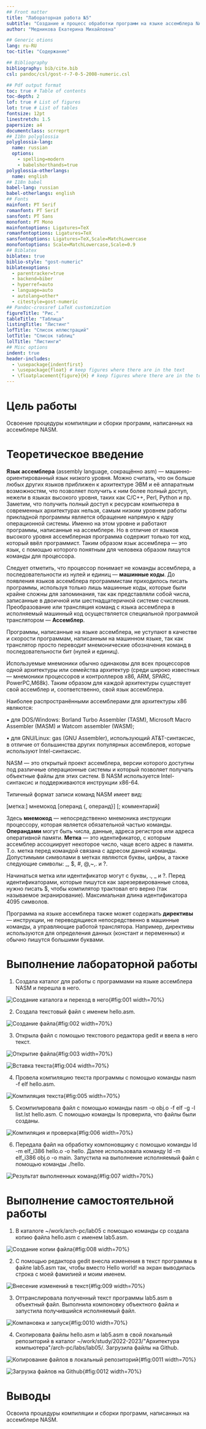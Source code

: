 ```yaml
---
## Front matter
title: "Лабораторная работа №5"
subtitle: "Создание и процесс обработки программ на языке ассемблера NASM"
author: "Медникова Екатерина Михайловна"

## Generic otions
lang: ru-RU
toc-title: "Содержание"

## Bibliography
bibliography: bib/cite.bib
csl: pandoc/csl/gost-r-7-0-5-2008-numeric.csl

## Pdf output format
toc: true # Table of contents
toc-depth: 2
lof: true # List of figures
lot: true # List of tables
fontsize: 12pt
linestretch: 1.5
papersize: a4
documentclass: scrreprt
## I18n polyglossia
polyglossia-lang:
  name: russian
  options:
	- spelling=modern
	- babelshorthands=true
polyglossia-otherlangs:
  name: english
## I18n babel
babel-lang: russian
babel-otherlangs: english
## Fonts
mainfont: PT Serif
romanfont: PT Serif
sansfont: PT Sans
monofont: PT Mono
mainfontoptions: Ligatures=TeX
romanfontoptions: Ligatures=TeX
sansfontoptions: Ligatures=TeX,Scale=MatchLowercase
monofontoptions: Scale=MatchLowercase,Scale=0.9
## Biblatex
biblatex: true
biblio-style: "gost-numeric"
biblatexoptions:
  - parentracker=true
  - backend=biber
  - hyperref=auto
  - language=auto
  - autolang=other*
  - citestyle=gost-numeric
## Pandoc-crossref LaTeX customization
figureTitle: "Рис."
tableTitle: "Таблица"
listingTitle: "Листинг"
lofTitle: "Список иллюстраций"
lotTitle: "Список таблиц"
lolTitle: "Листинги"
## Misc options
indent: true
header-includes:
  - \usepackage{indentfirst}
  - \usepackage{float} # keep figures where there are in the text
  - \floatplacement{figure}{H} # keep figures where there are in the text
---
```


# Цель работы

Освоение процедуры компиляции и сборки программ, написанных на ассемблере NASM.

# Теоретическое введение

**Язык ассемблера** (assembly language, сокращённо asm) — машинно-ориентированный язык низкого уровня. Можно считать, что он больше любых других языков приближен к архитектуре ЭВМ и её аппаратным возможностям, что позволяет получить к ним более полный доступ, нежели в языках высокого уровня, таких как C/C++, Perl, Python и пр. Заметим, что получить полный доступ к ресурсам компьютера в современных архитектурах нельзя, самым низким уровнем работы прикладной программы является обращение напрямую к ядру операционной системы. Именно на этом уровне и работают программы, написанные на ассемблере. Но в отличие от языков высокого уровня ассемблерная программа содержит только тот код, который ввёл программист. Таким образом язык ассемблера — это язык, с помощью которого понятным для человека образом пишутся команды для процессора.

Следует отметить, что процессор понимает не команды ассемблера, а последовательности из нулей и единиц — **машинные коды**. До появления языков ассемблера программистам приходилось писать программы, используя только лишь машинные коды, которые были крайне сложны для запоминания, так как представляли собой числа, записанные в двоичной или шестнадцатеричной системе счисления. Преобразование или трансляция команд с языка ассемблера в исполняемый машинный код осуществляется специальной программой транслятором — **Ассемблер**.

Программы, написанные на языке ассемблера, не уступают в качестве и скорости программам, написанным на машинном языке, так как транслятор просто переводит мнемонические обозначения команд в последовательности бит (нулей и единиц).

Используемые мнемоники обычно одинаковы для всех процессоров одной архитектуры или семейства архитектур (среди широко известных — мнемоники процессоров и контроллеров x86, ARM, SPARC, PowerPC,M68k). Таким образом для каждой архитектуры существует свой ассемблер и, соответственно, свой язык ассемблера.

Наиболее распространёнными ассемблерами для архитектуры x86 являются:

• для DOS/Windows: Borland Turbo Assembler (TASM), Microsoft Macro Assembler (MASM) и Watcom assembler (WASM);

• для GNU/Linux: gas (GNU Assembler), использующий AT&T-синтаксис, в отличие от большинства других популярных ассемблеров, которые используют Intel-синтаксис.

NASM — это открытый проект ассемблера, версии которого доступны под различные операционные системы и который позволяет получать объектные файлы для этих систем. В NASM используется Intel-синтаксис и поддерживаются инструкции x86-64.

Типичный формат записи команд NASM имеет вид:

[метка:] мнемокод [операнд {, операнд}] [; комментарий]

Здесь **мнемокод** — непосредственно мнемоника инструкции процессору, которая является обязательной частью команды. **Операндами** могут быть числа, данные, адреса регистров или адреса оперативной памяти. **Метка** — это идентификатор, с которым ассемблер ассоциирует некоторое число, чаще всего адрес в памяти. Т.о. метка перед командой связана с адресом данной команды. Допустимыми символами в метках являются буквы, цифры, а также следующие символы: _, $, #, @,~,. и ?.

Начинаться метка или идентификатор могут с буквы, ., _ и ?. Перед идентификаторами, которые пишутся как зарезервированные слова, нужно писать $,
чтобы компилятор трактовал его верно (так называемое экранирование). Максимальная длина идентификатора 4095 символов.

Программа на языке ассемблера также может содержать **директивы** — инструкции, не переводящиеся непосредственно в машинные команды, а управляющие работой транслятора. Например, директивы используются для определения данных (констант и переменных) и обычно пишутся большими буквами.

# Выполнение лабораторной работы

1. Создала каталог для работы с программами на языке ассемблера NASM и перешла в него.

![Создание каталога и переход в него](image/снимок1.png){#fig:001 width=70%}

2. Создала текстовый файл с именем hello.asm. 

![Создание файла](image/снимок2.png){#fig:002 width=70%} 

3. Открыла файл с помощью текстового редактора gedit и ввела в него текст. 

![Открытие файла](image/снимок3.png){#fig:003 width=70%}

![Вставка текста](image/снимок4.png){#fig:004 width=70%}

4. Провела компиляцию текста программы с помощью команды nasm -f elf hello.asm.

![Компиляция текста](image/снимок5.png){#fig:005 width=70%}

5. Скомпилировала файл с помощью команды nasm -o obj.o -f elf -g -l list.lst hello.asm. С помощью команды ls проверила, что файлы были созданы. 

![Компиляция и проверка](image/снимок6.png){#fig:006 width=70%}

6. Передала файл на обработку компоновщику с помощью команды ld -m elf_i386 hello.o -o hello. Далее использовала команду ld -m elf_i386 obj.o -o main. Запустила на выполнение исполняемый файл с помощью команды ./hello.

![Результат выполненных команд](image/снимок7.png){#fig:007 width=70%}

# Выполнение самостоятельной работы

1. В каталоге ~/work/arch-pc/lab05 с помощью команды cp создала копию файла hello.asm с именем lab5.asm. 

![Создание копии файла](image/снимок8.png){#fig:008 width=70%}

2. С помощью редактора gedit внесла изменения в текст программы в файле lab5.asm так, чтобы вместо Hello world! на экран выводилась строка с моей фамилией и моим именем.

![Внесение изменений в текст](image/снимок9.png){#fig:009 width=70%}

3. Оттранслировала полученный текст программы lab5.asm в объектный файл. Выполнила компоновку объектного файла и запустила получившийся исполняемый файл.

![Компановка и запуск](image/снимок10.png){#fig:0010 width=70%}

4. Скопировала файлы hello.asm и lab5.asm в свой локальный репозиторий в каталог ~/work/study/2022-2023/"Архитектура компьютера"/arch-pc/labs/lab05/. Загрузила файлы на Github.

![Копирование файлов в локальный репозиторий](image/снимок11.png){#fig:0011 width=70%}

![Загрузка файлов на Github](image/снимок12.png){#fig:0012 width=70%}

# Выводы

Освоила процедуры компиляции и сборки программ, написанных на ассемблере NASM.

